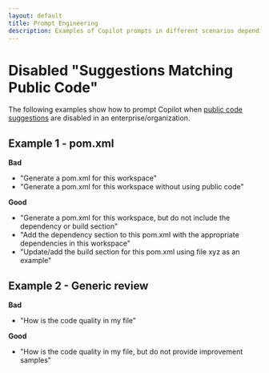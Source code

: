 ```yaml
---
layout: default
title: Prompt Engineering
description: Examples of Copilot prompts in different scenarios depending on configuration
---
```


# Disabled "Suggestions Matching Public Code"
The following examples show how to prompt Copilot when [public code suggestions](https://docs.github.com/en/copilot/using-github-copilot/finding-public-code-that-matches-github-copilot-suggestions) are disabled in an enterprise/organization.
## Example 1 - pom.xml
**Bad**

- "Generate a pom.xml for this workspace"
- "Generate a pom.xml for this workspace without using public code"

**Good**

- "Generate a pom.xml for this workspace, but do not include the dependency or build section"
- "Add the dependency section to this pom.xml with the appropriate dependencies in this workspace"
- "Update/add the build section for this pom.xml using file xyz as an example"

## Example 2 - Generic review
**Bad**

- "How is the code quality in my file"

**Good**

- "How is the code quality in my file, but do not provide improvement samples"
